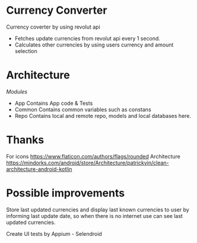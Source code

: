 # Currency Converter
Currency coverter by using revolut api

- Fetches update currencies from revolut api every 1 second.
- Calculates other currencies by using users currency and amount selection

# Architecture


*Modules* 
- App
    Contains App code & Tests
- Common 
    Contains common variables such as constans
- Repo
    Contains local and remote repo, models and local databases here.



# Thanks
For icons https://www.flaticon.com/authors/flags/rounded
Architecture https://mindorks.com/android/store/Architecture/patrickyin/clean-architecture-android-kotlin

# Possible improvements
Store last updated currencies and display last known currencies to user by informing last update date, so when there is no internet use can see last updated currencies.

Create UI tests by Appium - Selendroid

